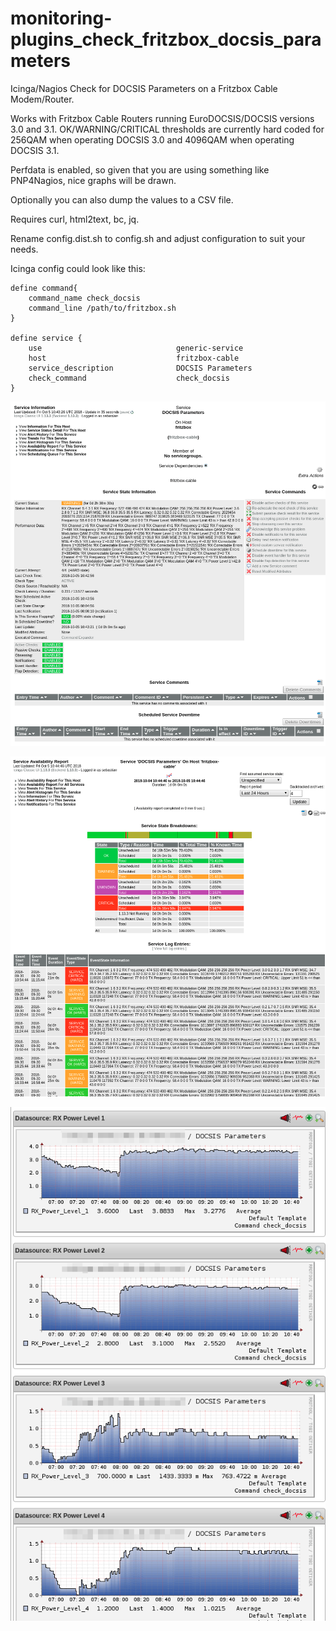 # monitoring-plugins_check_fritzbox_docsis_parameters

Icinga/Nagios Check for DOCSIS Parameters on a Fritzbox Cable
Modem/Router.

Works with Fritzbox Cable Routers running EuroDOCSIS/DOCSIS versions
3.0 and 3.1. OK/WARNING/CRITICAL thresholds are currently hard coded
for 256QAM when operating DOCSIS 3.0 and 4096QAM when operating DOCSIS
3.1.

Perfdata is enabled, so given that you are using something like
PNP4Nagios, nice graphs will be drawn.

Optionally you can also dump the values to a CSV file.

Requires curl, html2text, bc, jq.

Rename config.dist.sh to config.sh and adjust configuration to suit
your needs.

Icinga config could look like this:

    define command{
        command_name check_docsis
        command_line /path/to/fritzbox.sh
    }

    define service {
        use                              generic-service
        host                             fritzbox-cable
        service_description              DOCSIS Parameters
        check_command                    check_docsis
    }

![Service Status Detail](docs/service-status.png)

![Availability Report](docs/availability-report.png)

![PNP4Nagios](docs/pnp4nagios.png)
